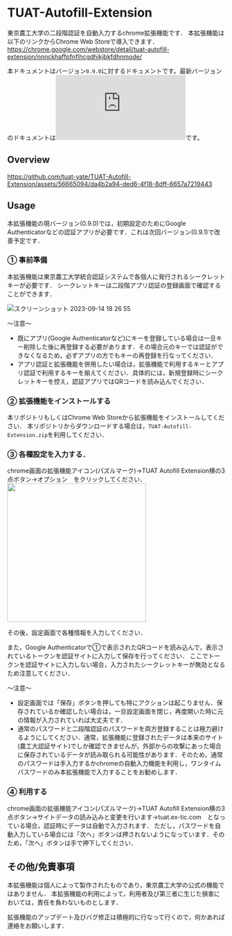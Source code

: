 # TUAT-Autofill-Extension
東京農工大学の二段階認証を自動入力するchrome拡張機能です．
本拡張機能は以下のリンクからChrome Web Storeで導入できます．
https://chrome.google.com/webstore/detail/tuat-autofill-extension/nnnckhaffpfnflhcgdhikjbkfdhnmode/

本ドキュメントはバージョン`0.9.0`に対するドキュメントです。最新バージョンのドキュメントは![こちら](https://github.com/tuat-yate/TUAT-Autofill-Extension/README.md)です。

## Overview
https://github.com/tuat-yate/TUAT-Autofill-Extension/assets/56665094/da4b2a94-ded6-4f18-8dff-6657a7219443

## Usage
本拡張機能の現バージョン(0.9.0)では，初期設定のためにGoogle Authenticatorなどの認証アプリが必要です．これは次回バージョン(0.9.1)で改善予定です．

### ① 事前準備
本拡張機能は東京農工大学統合認証システムで各個人に発行されるシークレットキーが必要です．
シークレットキーは二段階アプリ認証の登録画面で確認することができます．

![スクリーンショット 2023-09-14 18 26 55](https://github.com/tuat-yate/TUAT-Autofill-Extension/assets/56665094/9fd135f8-d571-453c-9dc6-3791b3ac7a39)

〜注意〜  
- 既にアプリ(Google Authenticatorなど)にキーを登録している場合は一旦キー削除した後に再登録する必要があります．その場合元のキーでは認証ができなくなるため，必ずアプリの方でもキーの再登録を行なってください．  
- アプリ認証と拡張機能を併用したい場合は，拡張機能で利用するキーとアプリ認証で利用するキーを揃えてください．具体的には，新規登録時にシークレットキーを控え，認証アプリではQRコードを読み込んでください．

### ② 拡張機能をインストールする
本リポジトリもしくはChrome Web Storeから拡張機能をインストールしてください．
本リポジトリからダウンロードする場合は，`TUAT-Autofill-Extension.zip`を利用してください．

### ③ 各種設定を入力する．
chrome画面の拡張機能アイコン(パズルマーク)→TUAT Autofill Extension横の3点ボタン→オプション　をクリックしてください．
<img src="https://github.com/tuat-yate/TUAT-Autofill-Extension/assets/56665094/53fa75c7-2acf-4bcb-b2d8-b85d78f70840" width="320px">

その後，設定画面で各種情報を入力してください．

また，Google Authenticatorで①で表示されたQRコードを読み込んで，表示されているトークンを認証サイトに入力して保存を行ってください．
ここでトークンを認証サイトに入力しない場合，入力されたシークレットキーが無効となるため注意してください．

〜注意〜  
- 設定画面では「保存」ボタンを押しても特にアクションは起こりません．保存されているか確認したい場合は，一旦設定画面を閉じ，再度開いた時に元の情報が入力されていれば大丈夫です．  
- 通常のパスワードと二段階認証のパスワードを両方登録することは極力避けるようにしてください．通常，拡張機能に登録されたデータは本来のサイト(農工大認証サイト)でしか確認できませんが，外部からの攻撃にあった場合に保存されているデータが読み取られる可能性があります．そのため，通常のパスワードは手入力するかchromeの自動入力機能を利用し，ワンタイムパスワードのみ本拡張機能で入力することをお勧めします．

### ④ 利用する
chrome画面の拡張機能アイコン(パズルマーク)→TUAT Autofill Extension横の3点ボタン→サイトデータの読み込みと変更を行います→tuat.ex-tic.com　となっている場合，認証時にデータは自動で入力されます．
ただし，パスワードを自動入力している場合には「次へ」ボタンは押されないようになっています．そのため，「次へ」ボタンは手で押下してください．

## その他/免責事項
本拡張機能は個人によって製作されたものであり，東京農工大学の公式の機能ではありません．
本拡張機能の利用によって，利用者及び第三者に生じた損害においては，責任を負わないものとします．

拡張機能のアップデート及びバグ修正は積極的に行なって行くので，何かあれば連絡をお願いします．
